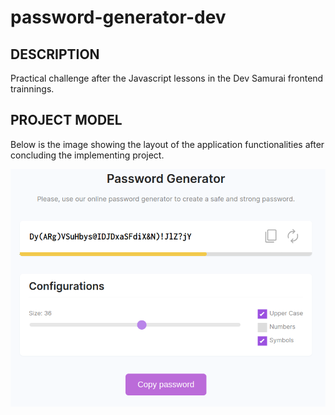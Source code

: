 # password-generator-dev

## DESCRIPTION

Practical challenge after the Javascript lessons in the Dev Samurai frontend trainnings.

## PROJECT MODEL

Below is the image showing the layout of the application functionalities after concluding the implementing project.

![project initial layout](password-generator-demo.png)
